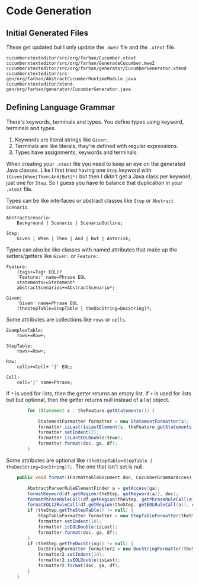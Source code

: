 # Code Generation

## Initial Generated Files

These get updated but I only update the `.mwe2` file and the `.xtext` file.

```
cucumberxtexteditor/src/org/farhan/Cucumber.xtext
cucumberxtexteditor/src/org/farhan/GenerateCucumber.mwe2
cucumberxtexteditor/src/org/farhan/generator/CucumberGenerator.xtend
cucumberxtexteditor/src-gen/org/farhan/AbstractCucumberRuntimeModule.java
cucumberxtexteditor/xtend-gen/org/farhan/generator/CucumberGenerator.java
```

## Defining Language Grammar

There's keywords, terminals and types. You define types using keyword, terminals and types.

1. Keywords are literal strings like `Given:`. 
2. Terminals are like literals, they're defined with regular expressions.
3. Types have assignments, keywords and terminals.

When creating your `.xtext` file you need to keep an eye on the generated Java classes.
Like I first tried having one `Step` keyword with `(Given|When|Then|And|But|*)` but then I didn't get a Java class per keyword, just one for `Step`.
So I guess you have to balance that duplication in your `.xtext` file.

Types can be like interfaces or abstract classes like `Step` or `Abstract Scenario`.

```xtext
AbstractScenario:
	Background | Scenario | ScenarioOutline;

Step:
	Given | When | Then | And | But | Asterisk;
```

Types can also be like classes with named attributes that make up the setters/getters like `Given:` or `Feature:`.

```xtext
Feature:
	(tags+=Tag+ EOL)?
	'Feature:' name=Phrase EOL
	statements+=Statement*
	abstractScenarios+=AbstractScenario*;

Given:
	'Given' name=Phrase EOL
	(theStepTable=StepTable | theDocString=DocString)?;
```

Some attributes are collections like `rows` or `cells`. 

```xtext
ExamplesTable:
	rows+=Row+;

StepTable:
	rows+=Row+;

Row:
	cells+=Cell+ '|' EOL;

Cell:
	cell='|' name=Phrase;
```

If `*` is used for lists, then the getter returns an empty list.
If `+` is used for lists but but optional, then the getter returns null instead of a list object.

```java
		for (Statement s : theFeature.getStatements()) {

			StatementFormatter formatter = new StatementFormatter(s);
			formatter.isLast(isLastElement(s, theFeature.getStatements()));
			formatter.setIndent(2);
			formatter.isLastEOLDouble(true);
			formatter.format(doc, ga, df);
		}
```

Some attributes are optional like `(theStepTable=StepTable | theDocString=DocString)?;`. 
The one that isn't set is null.

```java
	public void format(IFormattableDocument doc, CucumberGrammarAccess ga, CucumberFormatter df) {

		AbstractParserRuleElementFinder a = getAccess(ga);
		formatKeyword(df.getRegion(theStep, getKeyword(a)), doc);
		formatPhraseRuleCall(df.getRegion(theStep, getPhraseRuleCall(a)), doc);
		formatEOL12RuleCall(df.getRegion(theStep, getEOLRuleCall(a)), doc);
		if (theStep.getTheStepTable() != null) {
			StepTableFormatter formatter = new StepTableFormatter(theStep.getTheStepTable());
			formatter.setIndent(10);
			formatter.isEOLDouble(isLast);
			formatter.format(doc, ga, df);
		}
		if (theStep.getTheDocString() != null) {
			DocStringFormatter formatter2 = new DocStringFormatter(theStep.getTheDocString());
			formatter2.setIndent(10);
			formatter2.isEOLDouble(isLast);
			formatter2.format(doc, ga, df);
		}
	}
```